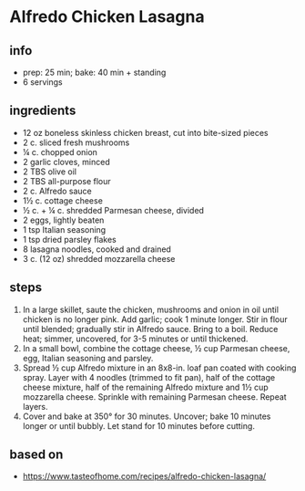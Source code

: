 # Alfredo Chicken Lasagna

## info
* prep: 25 min; bake: 40 min + standing
* 6 servings

## ingredients  
* 12 oz boneless skinless chicken breast, cut into bite-sized pieces
* 2 c. sliced fresh mushrooms
* ¼ c. chopped onion
* 2 garlic cloves, minced
* 2 TBS olive oil
* 2 TBS all-purpose flour
* 2 c. Alfredo sauce
* 1½ c. cottage cheese
* ½ c. + ¼ c. shredded Parmesan cheese, divided
* 2 eggs, lightly beaten
* 1 tsp Italian seasoning
* 1 tsp dried parsley flakes
* 8 lasagna noodles, cooked and drained
* 3 c. (12 oz) shredded mozzarella cheese

## steps
1. In a large skillet, saute the chicken, mushrooms and onion in oil until chicken is no longer pink. Add garlic; cook 1 minute longer. Stir in flour until blended; gradually stir in Alfredo sauce. Bring to a boil. Reduce heat; simmer, uncovered, for 3-5 minutes or until thickened.
2. In a small bowl, combine the cottage cheese, ½ cup Parmesan cheese, egg, Italian seasoning and parsley.
3. Spread ½ cup Alfredo mixture in an 8x8-in. loaf pan coated with cooking spray. Layer with 4 noodles (trimmed to fit pan), half of the cottage cheese mixture, half of the remaining Alfredo mixture and 1½ cup mozzarella cheese. Sprinkle with remaining Parmesan cheese. Repeat layers.
4. Cover and bake at 350° for 30 minutes. Uncover; bake 10 minutes longer or until bubbly. Let stand for 10 minutes before cutting.

## based on  
* https://www.tasteofhome.com/recipes/alfredo-chicken-lasagna/
